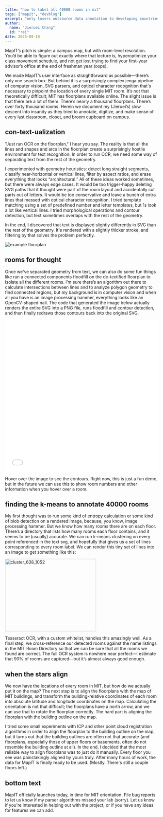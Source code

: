 ```yaml
---
title: "how to label all 40000 rooms in mit"
tags: ["mapit", "devblog"]
excerpt: "only losers outsource data annotation to developing countries"
author:
  name: "Jieruei Chang"
  id: "rei"
date: 2025-08-18
---
```


MapIT’s pitch is simple: a campus map, but with room-level resolution. You’d be able to figure out exactly where that lecture is, hyperoptimize your class movement schedule, and not get lost trying to find your first-year advisor’s office at the end of freshman year (oops).

We made MapIT’s user interface as straightforward as possible―there’s only one search box. But behind it is a surprisingly complex jenga pipeline of computer vision, SVG parsers, and optical character recognition that's necessary to pinpoint the location of every single MIT room. It’s not that theoretically difficult; MIT has floorplans available online. The slight issue is that there are a lot of them. There’s nearly a thousand floorplans. There’s over forty thousand rooms. Herein we document my (Jieruei’s) slow descent into insanity as they tried to annotate, digitize, and make sense of every last classroom, closet, and broom cupboard on campus.

## con-text-ualization

"Just run OCR on the floorplan," I hear you say. The reality is that all the lines and shapes and arcs in the floorplan create a surprisingly hostile environment for text recognition. In order to run OCR, we need some way of separating text from the rest of the geometry.

I experimented with geometry heuristics: detect long straight segments, classify near-horizontal or vertical lines, filter by aspect ratios, and erase everything that looks “architectural.” All of these ideas worked sometimes, but there were always edge cases. It would be too trigger-happy deleting SVG paths that it thought were part of the room layout and accidentally cut parts out of letters. It would be too conservative and leave a bunch of extra lines that messed with optical character recognition. I tried template matching using a set of predefined number and letter templates, but 1s look a lot like vertical lines. I tried morphological operations and contour detection, but text sometimes overlaps with the rest of the geometry.

In the end, I discovered that text is displayed slightly differently in SVG than the rest of the geometry. It's rendered with a slightly thicker stroke, and filtering by that solves the problem perfectly.

![example floorplan](https://github.com/user-attachments/assets/09d806d9-6521-4329-b695-84756339b7c6)

## rooms for thought

Once we've separated geometry from text, we can also do some fun things like run a connected components floodfill on the de-textified floorplan to isolate all the different rooms. I’m sure there’s an algorithm out there to calculate intersections between lines and to analyze polygon geometry to find connected regions, but my background is in computer vision and when all you have is an image processing hammer, everything looks like an OpenCV-shaped nail. The code that generated the image below actually renders the entire SVG into a PNG file, runs floodfill and contour detection, and then finally redraws those contours back into the original SVG.

<embed src="../img/room_hovers.svg" width="100%" height="500px" />

Hover over the image to see the contours. Right now, this is just a fun demo, but in the future we can use this to show room numbers and other information when you hover over a room.

## finding the k-means to annotate 40000 rooms

My first thought was to run some kind of entropy calculation or some kind of blob detection on a rendered image, because, you know, image processing hammer.  But we know how many rooms there are on each floor. There’s a directory that lists how many rooms each floor contains, and it seems to be (usually) accurate. We can run k-means clustering on every point referenced in the text svg, and hopefully that gives us a set of lines corresponding to every room label. We can render this tiny set of lines into an image to get something like this:

<img width="300" height="238" alt="cluster_638_1052" src="https://github.com/user-attachments/assets/25431426-2bd0-426e-9c02-249d4a6530a9" />

Tesseract OCR, with a custom whitelist, handles this amazingly well. As a final step, we cross-reference our detected rooms against the name listings in the  MIT Room Directory so that we can be sure that all the rooms we found are correct. The full OCR system is nowhere near perfect―I estimate that 90% of rooms are captured―but it’s almost always good enough.

## when the stars align
We now have the locations of every room in MIT, but how do we actually put it on the map? The next step is to align the floorplans with the map of MIT buildings, and transform the building-relative coordinates of each room into absolute latitude and longitude coordinates on the map. Calculating the orientation is not that difficult; the floorplans have a north arrow, and we can use that to rotate the floorplan correctly. The hard part is aligning the floorplan with the building outline on the map.

I tried some small experiments with ICP and other point cloud registration algorithms in order to align the floorplan to the building outline on the map, but it turns out that the building outlines are often not that accurate (and floorplans, especially those of upper floors or basements, often do not resemble the building outline at all). In the end, I decided that the most reliable way to align floorplans was to just do it manually. Every floor you see was painstakingly aligned by yours truly. After many hours of work, the data for MapIT is finally ready to be used. (Mostly. There's still a couple floors left.)

## bottom text
MapIT officially launches today, in time for MIT orientation. File bug reports to let us know if my parser algorithms missed your lab (sorry). Let us know if you're interested in helping out with the project, or if you have any ideas for features we can add.
